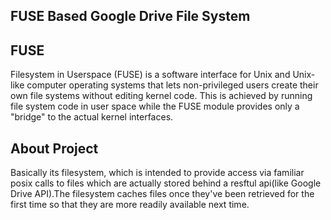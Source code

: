 FUSE Based Google Drive File System
-----------------------------------

FUSE
-----
Filesystem in Userspace (FUSE) is a software interface for Unix and Unix-like computer
operating systems that lets non-privileged users create their own file systems without editing kernel code. This is achieved
by running file system code in user space while the FUSE module provides only a "bridge" to the actual kernel interfaces.

About Project
--------------
Basically its filesystem, which is intended to provide access via familiar posix calls to files which are actually
stored behind a resftul api(like Google Drive API).The filesystem caches files once they've been retrieved for the first time
so that they are more readily available next time.
